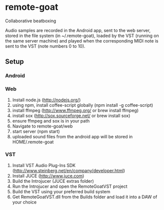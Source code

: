 remote-goat
===========

Collaborative beatboxing

Audio samples are recorded in the Android app, sent to the web server, stored in the file system (in ~/.remote-goat), loaded by the VST (running on the same server machine) and played when the corresponding MIDI note is sent to the VST (note numbers 0 to 10).

## Setup

### Android

### Web

1. Install node.js (http://nodejs.org/)
2. using npm, install coffee-script globally (npm install -g coffee-script)
3. install ffmpeg (http://www.ffmpeg.org/ or brew install ffmpeg)
4. install sox (http://sox.sourceforge.net/ or brew install sox)
5. ensure ffmpeg and sox is in your path
3. Navigate to remote-goat/web
4. start server (npm start)
5. uploaded sound files from the android app will be stored in HOME/.remote-goat

### VST

1. Install VST Audio Plug-Ins SDK (http://www.steinberg.net/en/company/developer.html)
2. Install JUCE (http://www.juce.com)
3. Build the Introjucer (JUCE extras folder)
4. Run the Introjucer and open the RemoteGoatVST project
5. Build the VST using your preferred build system
6. Get RemoteGoatVST.dll from the Builds folder and load it into a DAW of your choice
